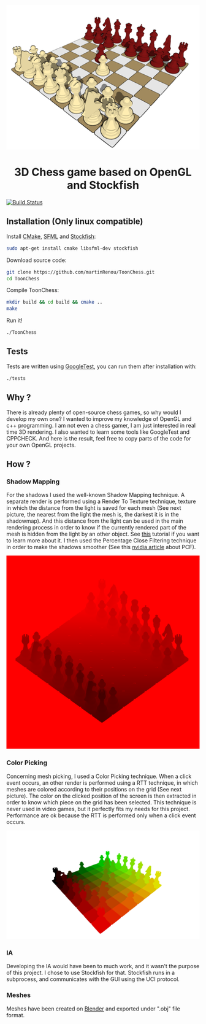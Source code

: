 <p align="center"><img width="700" src="images/ToonChess.png"></p>
<h1 align="center"> 3D Chess game based on OpenGL and Stockfish </h1>

[![Build Status](https://travis-ci.org/martinRenou/ToonChess.svg?branch=master)](https://travis-ci.org/martinRenou/ToonChess)

## Installation (Only linux compatible)

Install [CMake](https://cmake.org/), [SFML](https://www.sfml-dev.org/index.php) and [Stockfish](https://stockfishchess.org/):
```bash
sudo apt-get install cmake libsfml-dev stockfish
```

Download source code:
```bash
git clone https://github.com/martinRenou/ToonChess.git
cd ToonChess
```

Compile ToonChess:
```bash
mkdir build && cd build && cmake ..
make
```

Run it!
```bash
./ToonChess
```

## Tests

Tests are written using [GoogleTest](https://github.com/google/googletest), you can run them after installation with:
```bash
./tests
```

## Why ?
There is already plenty of open-source chess games, so why would I develop my own one?
I wanted to improve my knowledge of OpenGL and c++ programming. I am not even a chess gamer, I am just interested in real time 3D rendering. I also wanted to learn some tools like GoogleTest and CPPCHECK. And here is the result, feel free to copy parts of the code for your own OpenGL projects.

## How ?
### Shadow Mapping
For the shadows I used the well-known Shadow Mapping technique. A separate render is performed using a Render To Texture technique, texture in which the distance from the light is saved for each mesh (See next picture, the nearest from the light the mesh is, the darkest it is in the shadowmap). And this distance from the light can be used in the main rendering process in order to know if the currently rendered part of the mesh is hidden from the light by an other object. See [this](http://www.opengl-tutorial.org/intermediate-tutorials/tutorial-16-shadow-mapping/) tutorial if you want to learn more about it. I then used the Percentage Close Filtering technique in order to make the shadows smoother (See this [nvidia article](http://developer.download.nvidia.com/books/HTML/gpugems/gpugems_ch11.html) about PCF).

<p align="center"><img width="512" src="images/ShadowMapping.png"></p>

### Color Picking
Concerning mesh picking, I used a Color Picking technique. When a click event occurs, an other render is performed using a RTT technique, in which meshes are colored according to their positions on the grid (See next picture). The color on the clicked position of the screen is then extracted in order to know which piece on the grid has been selected. This technique is never used in video games, but it perfectly fits my needs for this project. Performance are ok because the RTT is performed only when a click event occurs.

<p align="center"><img width="700" src="images/ColorPicking.png"></p>

### IA
Developing the IA would have been to much work, and it wasn't the purpose of this project. I chose to use Stockfish for that. Stockfish runs in a subprocess, and communicates with the GUI using the UCI protocol.

### Meshes
Meshes have been created on [Blender](https://www.blender.org/) and exported under ".obj" file format.
